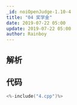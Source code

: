 ```yaml
---
_id: noiOpenJudge-1.10-4
title: "04 奖学金"
date: 2019-07-22 05:00
update: 2019-07-22 05:00
author: Rainboy
---
```


## 解析

## 代码

```c
<%-include("4.cpp")%>
```

